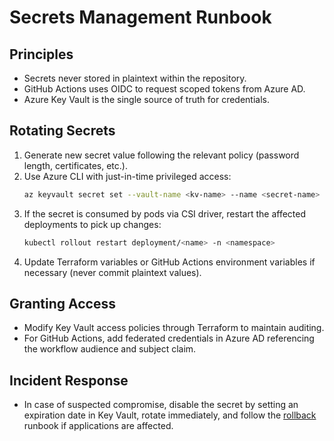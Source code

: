 # Secrets Management Runbook

## Principles
- Secrets never stored in plaintext within the repository.
- GitHub Actions uses OIDC to request scoped tokens from Azure AD.
- Azure Key Vault is the single source of truth for credentials.

## Rotating Secrets
1. Generate new secret value following the relevant policy (password length, certificates, etc.).
2. Use Azure CLI with just-in-time privileged access:
   ```bash
   az keyvault secret set --vault-name <kv-name> --name <secret-name> --value <new-value>
   ```
3. If the secret is consumed by pods via CSI driver, restart the affected deployments to pick up changes:
   ```bash
   kubectl rollout restart deployment/<name> -n <namespace>
   ```
4. Update Terraform variables or GitHub Actions environment variables if necessary (never commit plaintext values).

## Granting Access
- Modify Key Vault access policies through Terraform to maintain auditing.
- For GitHub Actions, add federated credentials in Azure AD referencing the workflow audience and subject claim.

## Incident Response
- In case of suspected compromise, disable the secret by setting an expiration date in Key Vault, rotate immediately, and follow the [rollback](rollback.md) runbook if applications are affected.
